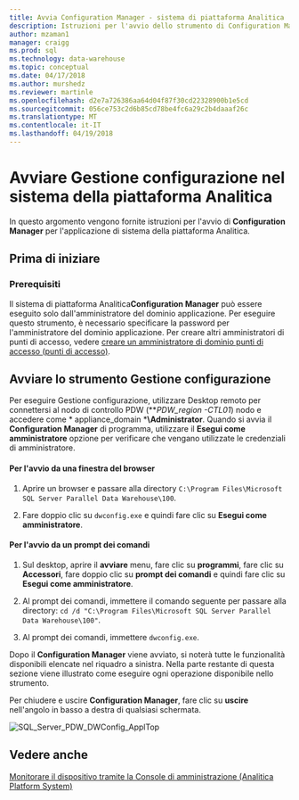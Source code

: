 ```yaml
---
title: Avvia Configuration Manager - sistema di piattaforma Analitica | Documenti Microsoft
description: Istruzioni per l'avvio dello strumento di Configuration Manager per l'applicazione di sistema della piattaforma Analitica.
author: mzaman1
manager: craigg
ms.prod: sql
ms.technology: data-warehouse
ms.topic: conceptual
ms.date: 04/17/2018
ms.author: murshedz
ms.reviewer: martinle
ms.openlocfilehash: d2e7a726386aa64d04f87f30cd22328900b1e5cd
ms.sourcegitcommit: 056ce753c2d6b85cd78be4fc6a29c2b4daaaf26c
ms.translationtype: MT
ms.contentlocale: it-IT
ms.lasthandoff: 04/19/2018
---
```

# <a name="launch-the-configuration-manager-in-analytics-platform-system"></a>Avviare Gestione configurazione nel sistema della piattaforma Analitica
In questo argomento vengono fornite istruzioni per l'avvio di **Configuration Manager** per l'applicazione di sistema della piattaforma Analitica.  
  
## <a name="before-you-begin"></a>Prima di iniziare  
  
### <a name="prerequisites"></a>Prerequisiti  
Il sistema di piattaforma Analitica**Configuration Manager** può essere eseguito solo dall'amministratore del dominio applicazione. Per eseguire questo strumento, è necessario specificare la password per l'amministratore del dominio applicazione. Per creare altri amministratori di punti di accesso, vedere [creare un amministratore di dominio punti di accesso &#40;punti di accesso&#41;](create-an-aps-domain-administrator-aps.md).  
  
## <a name="Accessing"></a>Avviare lo strumento Gestione configurazione  
Per eseguire Gestione configurazione, utilizzare Desktop remoto per connettersi al nodo di controllo PDW (***PDW_region *-CTL01**) nodo e accedere come * appliance_domain ***\Administrator**. Quando si avvia il **Configuration Manager** di programma, utilizzare il **Esegui come amministratore** opzione per verificare che vengano utilizzate le credenziali di amministratore.  
  
#### <a name="to-launch-from-a-browser-window"></a>Per l'avvio da una finestra del browser  
  
1.  Aprire un browser e passare alla directory `C:\Program Files\Microsoft SQL Server Parallel Data Warehouse\100`.  
  
2.  Fare doppio clic su `dwconfig.exe` e quindi fare clic su **Esegui come amministratore**.  
  
#### <a name="to-launch-from-a-command-prompt"></a>Per l'avvio da un prompt dei comandi  
  
1.  Sul desktop, aprire il **avviare** menu, fare clic su **programmi**, fare clic su **Accessori**, fare doppio clic su **prompt dei comandi** e quindi fare clic su  **Esegui come amministratore**.  
  
2.  Al prompt dei comandi, immettere il comando seguente per passare alla directory: `cd /d "C:\Program Files\Microsoft SQL Server Parallel Data Warehouse\100"`.  
  
3.  Al prompt dei comandi, immettere `dwconfig.exe`.  
  
Dopo il **Configuration Manager** viene avviato, si noterà tutte le funzionalità disponibili elencate nel riquadro a sinistra. Nella parte restante di questa sezione viene illustrato come eseguire ogni operazione disponibile nello strumento.  
  
Per chiudere e uscire **Configuration Manager**, fare clic su **uscire** nell'angolo in basso a destra di qualsiasi schermata.  
  
![SQL_Server_PDW_DWConfig_ApplTop](./media/launch-the-configuration-manager/SQL_Server_PDW_DWConfig_ApplTop.png "SQL_Server_PDW_DWConfig_ApplTop")  
  
## <a name="see-also"></a>Vedere anche  
[Monitorare il dispositivo tramite la Console di amministrazione &#40;Analitica Platform System&#41;](monitor-the-appliance-by-using-the-admin-console.md)  
  
